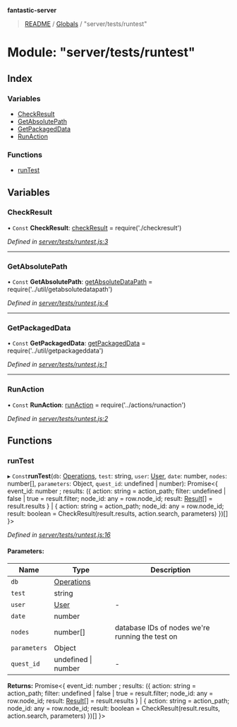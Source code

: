 **fantastic-server**

> [README](../README.md) / [Globals](../globals.md) / "server/tests/runtest"

# Module: "server/tests/runtest"

## Index

### Variables

* [CheckResult](_server_tests_runtest_.md#checkresult)
* [GetAbsolutePath](_server_tests_runtest_.md#getabsolutepath)
* [GetPackagedData](_server_tests_runtest_.md#getpackageddata)
* [RunAction](_server_tests_runtest_.md#runaction)

### Functions

* [runTest](_server_tests_runtest_.md#runtest)

## Variables

### CheckResult

• `Const` **CheckResult**: [checkResult](_server_tests_checkresult_.md#checkresult) = require('./checkresult')

*Defined in [server/tests/runtest.js:3](https://github.com/besimorhino/project-fantastic/blob/af5d0de/server/tests/runtest.js#L3)*

___

### GetAbsolutePath

• `Const` **GetAbsolutePath**: [getAbsoluteDataPath](_server_util_getabsolutedatapath_.md#getabsolutedatapath) = require('../util/getabsolutedatapath')

*Defined in [server/tests/runtest.js:4](https://github.com/besimorhino/project-fantastic/blob/af5d0de/server/tests/runtest.js#L4)*

___

### GetPackagedData

• `Const` **GetPackagedData**: [getPackagedData](_server_util_getpackageddata_.md#getpackageddata) = require('../util/getpackageddata')

*Defined in [server/tests/runtest.js:1](https://github.com/besimorhino/project-fantastic/blob/af5d0de/server/tests/runtest.js#L1)*

___

### RunAction

• `Const` **RunAction**: [runAction](_server_actions_runaction_index_.md#runaction) = require('../actions/runaction')

*Defined in [server/tests/runtest.js:2](https://github.com/besimorhino/project-fantastic/blob/af5d0de/server/tests/runtest.js#L2)*

## Functions

### runTest

▸ `Const`**runTest**(`db`: [Operations](_packages_fantastic_utils_db_types_d_.md#operations), `test`: string, `user`: [User](_packages_fantastic_utils_types_d_.md#user), `date`: number, `nodes`: number[], `parameters`: Object, `quest_id`: undefined \| number): Promise\<{ event_id: number ; results: ({ action: string = action\_path; filter: undefined \| false \| true = result.filter; node_id: any = row.node\_id; result: [Result](_server_actions_runaction_runfunction_types_d_.md#result)[] = result.results } \| { action: string = action\_path; node_id: any = row.node\_id; result: boolean = CheckResult(result.results, action.search, parameters) })[]  }>

*Defined in [server/tests/runtest.js:16](https://github.com/besimorhino/project-fantastic/blob/af5d0de/server/tests/runtest.js#L16)*

#### Parameters:

Name | Type | Description |
------ | ------ | ------ |
`db` | [Operations](_packages_fantastic_utils_db_types_d_.md#operations) |  |
`test` | string |  |
`user` | [User](_packages_fantastic_utils_types_d_.md#user) | - |
`date` | number |  |
`nodes` | number[] | database IDs of nodes we're running the test on |
`parameters` | Object |  |
`quest_id` | undefined \| number | - |

**Returns:** Promise\<{ event_id: number ; results: ({ action: string = action\_path; filter: undefined \| false \| true = result.filter; node_id: any = row.node\_id; result: [Result](_server_actions_runaction_runfunction_types_d_.md#result)[] = result.results } \| { action: string = action\_path; node_id: any = row.node\_id; result: boolean = CheckResult(result.results, action.search, parameters) })[]  }>
